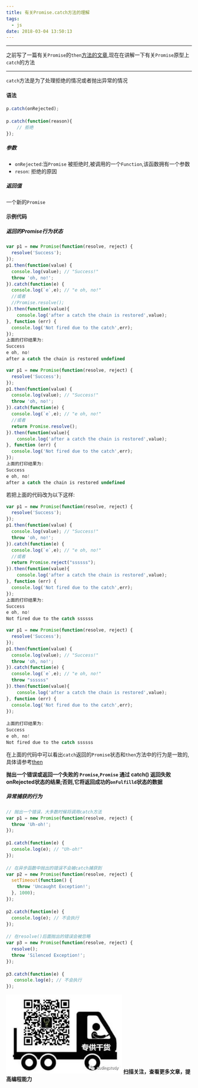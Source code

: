 ```yaml
---
title: 有关Promise.catch方法的理解
tags:
  - js
date: 2018-03-04 13:50:13
---
```


----------------------------------------------

之前写了一篇有关`Promise`的`then`[方法的文章](https://mp.weixin.qq.com/s/PnoRPIgr1xYzOqLPNpqK5g),现在在讲解一下有关`Promise`原型上`catch`的方法

---------------------------------------------

<!--more-->
`catch`方法是为了处理拒绝的情况或者抛出异常的情况

#### 语法

```js
p.catch(onRejected);

p.catch(function(reason){
    // 拒绝
});
```
##### 参数

* `onRejected`:当`Promise` 被拒绝时,被调用的一个`Function`,该函数拥有一个参数
* `reson`: 拒绝的原因

##### 返回值

一个新的`Promise`

#### 示例代码

##### 返回的Promise行为状态

```js
var p1 = new Promise(function(resolve, reject) {
  resolve('Success');
});
p1.then(function(value) {
  console.log(value); // "Success!"
  throw 'oh, no!';
}).catch(function(e) {
  console.log(`e`,e); // "e oh, no!"
  //或者
  //Promise.resolve();
}).then(function(value){
    console.log('after a catch the chain is restored',value);
}, function (err) {
  console.log('Not fired due to the catch',err);
});
上面的打印结果为:
Success
e oh, no!
after a catch the chain is restored undefined
```

```js
var p1 = new Promise(function(resolve, reject) {
  resolve('Success');
});
p1.then(function(value) {
  console.log(value); // "Success!"
  throw 'oh, no!';
}).catch(function(e) {
  console.log(`e`,e); // "e oh, no!"
  //或者
  return Promise.resolve();
}).then(function(value){
    console.log('after a catch the chain is restored',value);
}, function (err) {
  console.log('Not fired due to the catch',err);
});
上面的打印结果为:
Success
e oh, no!
after a catch the chain is restored undefined
```

若把上面的代码改为以下这样:

```js
var p1 = new Promise(function(resolve, reject) {
  resolve('Success');
});
p1.then(function(value) {
  console.log(value); // "Success!"
  throw 'oh, no!';
}).catch(function(e) {
  console.log(`e`,e); // "e oh, no!"
  //或者
  return Promise.reject("ssssss");
}).then(function(value){
    console.log('after a catch the chain is restored',value);
}, function (err) {
  console.log('Not fired due to the catch',err);
});
上面的打印结果为:
Success
e oh, no!
Not fired due to the catch ssssss
```

```js
var p1 = new Promise(function(resolve, reject) {
  resolve('Success');
});
p1.then(function(value) {
  console.log(value); // "Success!"
  throw 'oh, no!';
}).catch(function(e) {
  console.log(`e`,e); // "e oh, no!"
  throw "ssssss"
}).then(function(value){
    console.log('after a catch the chain is restored',value);
}, function (err) {
  console.log('Not fired due to the catch',err);
});

上面的打印结果为:
Success
e oh, no!
Not fired due to the catch ssssss
```

在上面的代码中可以看出`catch`返回的`Promise`状态和`then`方法中的行为是一致的,具体请参考[then](https://mp.weixin.qq.com/s/PnoRPIgr1xYzOqLPNpqK5g)

**抛出一个错误或返回一个失败的 `Promise`,`Promise` 通过 catch() 返回失败onRejected状态的结果;否则,它将返回成功的`onFulfilld`状态的数据**

##### 异常捕获的行为

```js
// 抛出一个错误，大多数时候将调用catch方法
var p1 = new Promise(function(resolve, reject) {
  throw 'Uh-oh!';
});

p1.catch(function(e) {
  console.log(e); // "Uh-oh!"
});

// 在异步函数中抛出的错误不会被catch捕获到
var p2 = new Promise(function(resolve, reject) {
  setTimeout(function() {
    throw 'Uncaught Exception!';
  }, 1000);
});

p2.catch(function(e) {
  console.log(e); // 不会执行
});

// 在resolve()后面抛出的错误会被忽略
var p3 = new Promise(function(resolve, reject) {
  resolve();
  throw 'Silenced Exception!';
});

p3.catch(function(e) {
   console.log(e); // 不会执行
});
```

![alt](/images/Wechatcode.jpg)
**扫描关注，查看更多文章，提高编程能力**